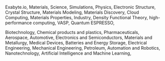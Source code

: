 Exabyte.io, 
Materials, 
Science, 
Simulations, 
Physics, 
Electronic Structure, 
Crystal Structure, 
Materials Modeling, 
Materials Discovery, 
Cloud Computing,
Materials Properties,
Industry,
Density Functional Theory,
high-performance computing,
VASP,
Quantum ESPRESSO,



Biotechnology,
Chemical products and plastics,
Pharmaceuticals,
Aerospace,
Automotive,
Electronics and Semiconductors,
Materials and Metallurgy,
Medical Devices,
Batteries and Energy Storage,
Electrical Engineering,
Mechanical Engineering,
Petroleum,
Automation and Robotics,
Nanotechnology,
Artificial Intelligence and Machine Learning,





